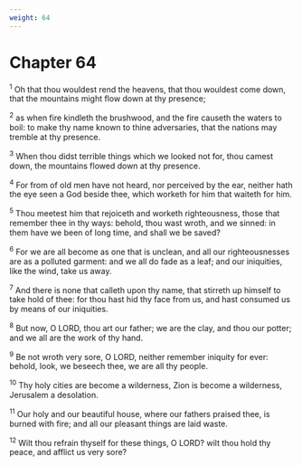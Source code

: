 ```yaml
---
weight: 64
---
```


# Chapter 64

<sup>1</sup> Oh that thou wouldest rend the heavens, that thou wouldest come down, that the mountains might flow down at thy presence; 

<sup>2</sup> as when fire kindleth the brushwood, and the fire causeth the waters to boil: to make thy name known to thine adversaries, that the nations may tremble at thy presence. 

<sup>3</sup> When thou didst terrible things which we looked not for, thou camest down, the mountains flowed down at thy presence. 

<sup>4</sup> For from of old men have not heard, nor perceived by the ear, neither hath the eye seen a God beside thee, which worketh for him that waiteth for him. 

<sup>5</sup> Thou meetest him that rejoiceth and worketh righteousness, those that remember thee in thy ways: behold, thou wast wroth, and we sinned: in them have we been of long time, and shall we be saved? 

<sup>6</sup> For we are all become as one that is unclean, and all our righteousnesses are as a polluted garment: and we all do fade as a leaf; and our iniquities, like the wind, take us away. 

<sup>7</sup> And there is none that calleth upon thy name, that stirreth up himself to take hold of thee: for thou hast hid thy face from us, and hast consumed us by means of our iniquities. 

<sup>8</sup> But now, O LORD, thou art our father; we are the clay, and thou our potter; and we all are the work of thy hand. 

<sup>9</sup> Be not wroth very sore, O LORD, neither remember iniquity for ever: behold, look, we beseech thee, we are all thy people. 

<sup>10</sup> Thy holy cities are become a wilderness, Zion is become a wilderness, Jerusalem a desolation. 

<sup>11</sup> Our holy and our beautiful house, where our fathers praised thee, is burned with fire; and all our pleasant things are laid waste. 

<sup>12</sup> Wilt thou refrain thyself for these things, O LORD? wilt thou hold thy peace, and afflict us very sore? 


